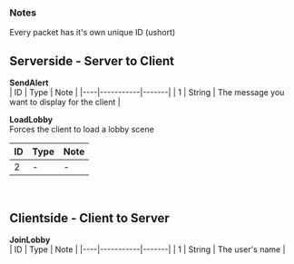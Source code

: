 ### Notes
Every packet has it's own unique ID (ushort)

## Serverside - Server to Client

**SendAlert**<br>
| ID |    Type   | Note |
|----|-----------|-------|
| 1  |  String   |  The message you want to display for the client |
<br>

**LoadLobby**<br>
Forces the client to load a lobby scene<br>

| ID |    Type   | Note |
|----|-----------|-------|
| 2  |  -   | - |
<br>

## Clientside - Client to Server

**JoinLobby**<br>
| ID |    Type   | Note |
|----|-----------|-------|
| 1  |  String   | The user's name |
<br>

